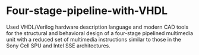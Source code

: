 # Four-stage-pipeline-with-VHDL
Used VHDL/Verilog hardware description language and modern CAD tools for the structural and behavioral design of a four-stage pipelined multimedia unit with a reduced set of multimedia instructions similar to those in the Sony Cell SPU and Intel SSE architectures.
